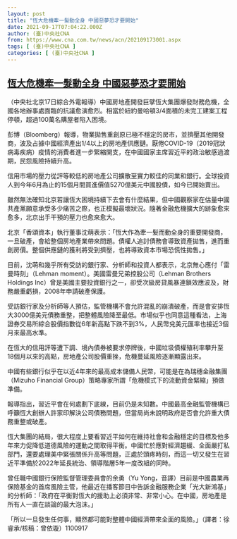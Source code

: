 ```yaml
---
layout: post
title: "恆大危機牽一髮動全身 中國惡夢恐才要開始"
date: 2021-09-17T07:04:22.000Z
author: (臺)中央社CNA
from: https://www.cna.com.tw/news/acn/202109173001.aspx
tags: [ (臺)中央社CNA ]
categories: [ (臺)中央社CNA ]
---
```

<!--1631862262000-->
[恆大危機牽一髮動全身 中國惡夢恐才要開始](https://www.cna.com.tw/news/acn/202109173001.aspx)
------

<div>
<div></div><div class="paragraph"><p>（中央社北京17日綜合外電報導）中國房地產開發巨擘恆大集團爆發財務危機，全國各地辦事處面臨的抗議愈演愈烈。相當於紐約曼哈頓3/4面積的未完工建案工程停頓，超過100萬名購屋者陷入困境。</p><p>彭博（Bloomberg）報導，物業拋售重創原已極不穩定的房市，並擠壓其他開發商，波及占據中國經濟產出1/4以上的房地產供應鏈。厭倦COVID-19（2019冠狀病毒疾病）疫情的消費者進一步緊縮開支，在中國國家主席習近平的政治敏感過渡期，民怨風險持續升高。</p><p>信用市場的壓力從評等較低的房地產公司擴散至實力較佳的同業和銀行。全球投資人到今年6月為止的15個月間買進價值5270億美元中國股債，如今已開始賣出。</p><p>雖然無法確知北京若讓恆大困境持續下去會有什麼結果，但中國觀察家在估量中國共產黨願意承受多少痛苦之際，也正模擬最壞狀況。隨著金融危機擴大的跡象愈來愈多，北京出手干預的壓力也愈來愈大。</p><p>北京「香頌資本」執行董事沈萌表示：「恆大作為牽一髮而動全身的重要開發商，一旦破產，會給整個房地產業帶來問題。債權人追討債務會導致資產拋售，進而重創房價。整個供應鏈的獲利將受到擠壓，也將導致資本市場恐慌性拋售。」</p><p>目前，沈萌和幾乎所有受訪的銀行家、分析師和投資人都表示，北京無心應付「雷曼時刻」（Lehman moment）。美國雷曼兄弟控股公司（Lehman Brothers Holdings Inc）曾是美國主要投資銀行之一，卻受次級房貸風暴連鎖效應波及，財務嚴重虧損，2008年申請破產保護。</p><p>受訪銀行家及分析師等人預估，監管機構不會允許混亂的崩潰破產，而是會安排恆大3000億美元債務重整，把整體風險降至最低。市場似乎也同意這種看法，上海證券交易所綜合股價指數從6年新高點下跌不到3%，人民幣兌美元匯率也接近3個月來最高水準。 </p><p>在恆大的信用評等遭下調、境內債券被要求停牌後，中國垃圾債權殖利率攀升至18個月以來的高點，房地產公司股價重挫，危機蔓延風險逐漸顯露出來。</p><p>中國有些銀行似乎在以近4年來的最高成本儲備人民幣，可能是在為瑞穗金融集團（Mizuho Financial Group）策略專家所謂「危機模式下的流動資金緊縮」預做準備。</p><p>報導指出，習近平會在何處劃下底線，目前仍是未知數。中國最高金融監管機構已呼籲恆大創辦人許家印解決公司債務問題，但當局尚未說明政府是否會允許重大債務重整或破產。</p><p>恆大集團的結局，很大程度上要看習近平如何在維持社會和金融穩定的目標及他多年來力促降低道德風險的運動之間取得平衡。中國忙於應對經濟趨緩、全面嚴打私部門，還要處理美中緊張關係升高等問題，正處於頭疼時刻，而這一切又發生在習近平準備於2022年延長統治、領導階層5年一度改組的同時。</p><p>曾任職中國銀行保險監督管理委員會的余勇（Yu Yong，音譯）目前是中國農業再保險基金的首席風險主管，他最近在播客節目中告訴金融服務企業「光大新鴻基」的分析師：「政府在平衡對恆大的援助上必須非常、非常小心。在中國，房地產是所有人一直在談論的最大泡沫。」</p><p>「所以一旦發生任何事，顯然都可能對整體中國經濟帶來全面的風險。」（譯者：徐睿承/核稿：曾依璇）1100917</p></div>
</div>
